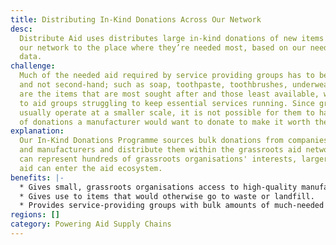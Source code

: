 ```yaml
---
title: Distributing In-Kind Donations Across Our Network
desc:
  Distribute Aid uses distributes large in-kind donations of new items across
  our network to the place where they’re needed most, based on our needs assessment
  data.
challenge:
  Much of the needed aid required by service providing groups has to be new
  and not second-hand; such as soap, toothpaste, toothbrushes, underwear, etc. These
  are the items that are most sought after and those least available, which leads
  to aid groups struggling to keep essential services running. Since grassroots organisations
  usually operate at a smaller scale, it is not possible for them to handle the volume
  of donations a manufacturer would want to donate to make it worth their time.
explanation:
  Our In-Kind Donations Programme sources bulk donations from companies
  and manufacturers and distribute them within the grassroots aid network. Since DA
  can represent hundreds of grassroots organisations' interests, larger amounts of
  aid can enter the aid ecosystem.
benefits: |-
  * Gives small, grassroots organisations access to high-quality manufactured products.
  * Gives use to items that would otherwise go to waste or landfill.
  * Provides service-providing groups with bulk amounts of much-needed items.
regions: []
category: Powering Aid Supply Chains
---
```

